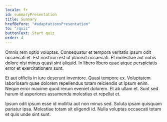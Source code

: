 ```yaml
---
locale: fr
id: summaryPresentation
title: Summary
hrefBefore: "#adaptationsPresentation"
to: "/quiz"
buttonText: Start quiz
order: 4
---
```


Omnis rem optio voluptas. Consequatur et tempora veritatis ipsum odit occaecati
et. Est nostrum est ut placeat occaecati. Et molestiae aut nobis dolore nisi
minus quasi sint aliquid. In libero libero quae atque perspiciatis error et
exercitationem sunt.

Et aut officiis in iure deserunt inventore. Quasi tempore ex. Voluptatem
laboriosam quae dolorem repellendus totam reiciendis ut ipsum enim. Neque error
maxime quod rerum eveniet dolorem. Et ab ullam et. Sunt sed harum id asperiores
assumenda molestias et repellat et.

Ipsum odit ipsum esse id mollitia aut non minus sed. Soluta ipsam quisquam
pariatur ipsa. Molestiae totam sit eligendi id. Nulla voluptas occaecati totam
et quis unde sint sunt.

<roadmap style="text-align: center;" />
